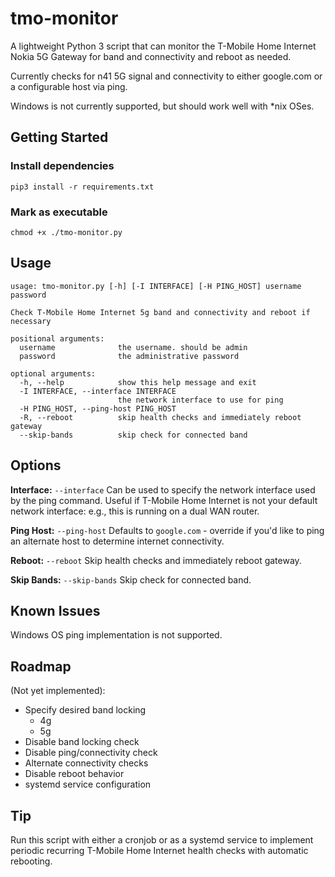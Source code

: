 # tmo-monitor
A lightweight Python 3 script that can monitor the T-Mobile Home Internet Nokia 5G Gateway for band and connectivity and reboot as needed.

Currently checks for n41 5G signal and connectivity to either google.com or a configurable host via ping.

Windows is not currently supported, but should work well with *nix OSes.

## Getting Started

### Install dependencies

`pip3 install -r requirements.txt`

### Mark as executable

`chmod +x ./tmo-monitor.py`

## Usage
```
usage: tmo-monitor.py [-h] [-I INTERFACE] [-H PING_HOST] username password

Check T-Mobile Home Internet 5g band and connectivity and reboot if necessary

positional arguments:
  username              the username. should be admin
  password              the administrative password

optional arguments:
  -h, --help            show this help message and exit
  -I INTERFACE, --interface INTERFACE
                        the network interface to use for ping
  -H PING_HOST, --ping-host PING_HOST
  -R, --reboot          skip health checks and immediately reboot gateway
  --skip-bands          skip check for connected band
```

## Options
**Interface:** `--interface`
    Can be used to specify the network interface used by the ping command. Useful if T-Mobile Home Internet is not your default network interface: e.g., this is running on a dual WAN router.
    
**Ping Host:** `--ping-host`
    Defaults to `google.com` - override if you'd like to ping an alternate host to determine internet connectivity.
    
**Reboot:** `--reboot`
    Skip health checks and immediately reboot gateway.

**Skip Bands:** `--skip-bands`
    Skip check for connected band.

## Known Issues
Windows OS ping implementation is not supported.

## Roadmap

(Not yet implemented):
- Specify desired band locking
  - 4g
  - 5g
- Disable band locking check
- Disable ping/connectivity check
- Alternate connectivity checks
- Disable reboot behavior
- systemd service configuration

## Tip
Run this script with either a cronjob or as a systemd service to implement periodic recurring T-Mobile Home Internet health checks with automatic rebooting.
